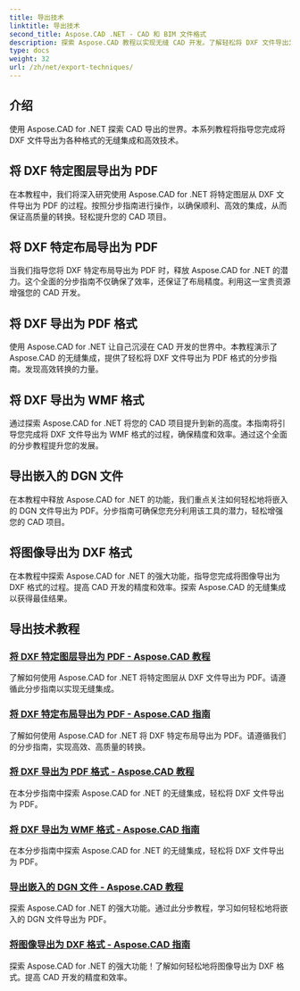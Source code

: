 ```yaml
---
title: 导出技术
linktitle: 导出技术
second_title: Aspose.CAD .NET - CAD 和 BIM 文件格式
description: 探索 Aspose.CAD 教程以实现无缝 CAD 开发。了解轻松将 DXF 文件导出为各种格式的有效技术。
type: docs
weight: 32
url: /zh/net/export-techniques/
---
```



## 介绍

使用 Aspose.CAD for .NET 探索 CAD 导出的世界。本系列教程将指导您完成将 DXF 文件导出为各种格式的无缝集成和高效技术。

## 将 DXF 特定图层导出为 PDF

在本教程中，我们将深入研究使用 Aspose.CAD for .NET 将特定图层从 DXF 文件导出为 PDF 的过程。按照分步指南进行操作，以确保顺利、高效的集成，从而保证高质量的转换。轻松提升您的 CAD 项目。

## 将 DXF 特定布局导出为 PDF

当我们指导您将 DXF 特定布局导出为 PDF 时，释放 Aspose.CAD for .NET 的潜力。这个全面的分步指南不仅确保了效率，还保证了布局精度。利用这一宝贵资源增强您的 CAD 开发。

## 将 DXF 导出为 PDF 格式

使用 Aspose.CAD for .NET 让自己沉浸在 CAD 开发的世界中。本教程演示了 Aspose.CAD 的无缝集成，提供了轻松将 DXF 文件导出为 PDF 格式的分步指南。发现高效转换的力量。

## 将 DXF 导出为 WMF 格式

通过探索 Aspose.CAD for .NET 将您的 CAD 项目提升到新的高度。本指南将引导您完成将 DXF 文件导出为 WMF 格式的过程，确保精度和效率。通过这个全面的分步教程提升您的发展。

## 导出嵌入的 DGN 文件

在本教程中释放 Aspose.CAD for .NET 的功能，我们重点关注如何轻松地将嵌入的 DGN 文件导出为 PDF。分步指南可确保您充分利用该工具的潜力，轻松增强您的 CAD 项目。

## 将图像导出为 DXF 格式

在本教程中探索 Aspose.CAD for .NET 的强大功能，指导您完成将图像导出为 DXF 格式的过程。提高 CAD 开发的精度和效率。探索 Aspose.CAD 的无缝集成以获得最佳结果。
## 导出技术教程
### [将 DXF 特定图层导出为 PDF - Aspose.CAD 教程](./exporting-dxf-specific-layer-to-pdf/)
了解如何使用 Aspose.CAD for .NET 将特定图层从 DXF 文件导出为 PDF。请遵循此分步指南以实现无缝集成。
### [将 DXF 特定布局导出为 PDF - Aspose.CAD 指南](./exporting-dxf-specific-layout-to-pdf/)
了解如何使用 Aspose.CAD for .NET 将 DXF 特定布局导出为 PDF。请遵循我们的分步指南，实现高效、高质量的转换。
### [将 DXF 导出为 PDF 格式 - Aspose.CAD 教程](./exporting-dxf-to-pdf-format/)
在本分步指南中探索 Aspose.CAD for .NET 的无缝集成，轻松将 DXF 文件导出为 PDF。
### [将 DXF 导出为 WMF 格式 - Aspose.CAD 指南](./exporting-dxf-to-wmf-format/)
在本分步指南中探索 Aspose.CAD for .NET 的无缝集成，轻松将 DXF 文件导出为 PDF。
### [导出嵌入的 DGN 文件 - Aspose.CAD 教程](./exporting-embedded-dgn-files/)
探索 Aspose.CAD for .NET 的强大功能。通过此分步教程，学习如何轻松地将嵌入的 DGN 文件导出为 PDF。
### [将图像导出为 DXF 格式 - Aspose.CAD 指南](./exporting-images-to-dxf-format/)
探索 Aspose.CAD for .NET 的强大功能！了解如何轻松地将图像导出为 DXF 格式。提高 CAD 开发的精度和效率。